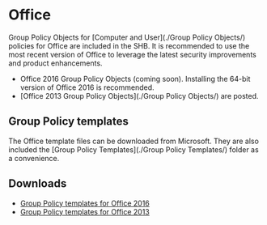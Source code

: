 # Office
Group Policy Objects for [Computer and User](./Group Policy Objects/) policies for Office are included in the SHB. It is recommended to use the most recent version of Office to leverage the latest security improvements and product enhancements. 
 * Office 2016 Group Policy Objects (coming soon). Installing the 64-bit version of Office 2016 is recommended.
 * [Office 2013 Group Policy Objects](./Group Policy Objects/) are posted.

## Group Policy templates
The Office template files can be downloaded from Microsoft. They are also included the [Group Policy Templates](./Group Policy Templates/) folder as a convenience.

## Downloads
* [Group Policy templates for Office 2016](https://www.microsoft.com/en-us/download/details.aspx?id=49030)
* [Group Policy templates for Office 2013](https://www.microsoft.com/en-us/download/details.aspx?id=35554)

